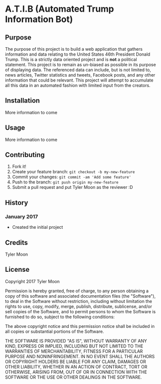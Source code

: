 # A.T.I.B (Automated Trump Information Bot)

## Purpose
The purpose of this project is to build a web application that gathers information and data relating to the United States 46th President Donald Trump. This is a strictly data oriented project and is **not** a political statement. This project is to remain as un-biased as possible in its purpose of displaying data. The referenced data can include, but is not limited to, news articles, Twitter statistics and tweets, Facebook posts, and any other information that could be relevant. This project will attempt to accumulate all this data in an automated fashion with limited input from the creators.

## Installation
More information to come

## Usage
More information to come

## Contributing

1. Fork it!
2. Create your feature branch: `git checkout -b my-new-feature`
3. Commit your changes: `git commit -am 'Add some feature'`
4. Push to the branch: `git push origin my-new-feature`
5. Submit a pull request and put Tyler Moon as the reviewer :D

## History

### January 2017
- Created the initial project

## Credits

Tyler Moon

## License

Copyright 2017 Tyler Moon

Permission is hereby granted, free of charge, to any person obtaining a copy of this software and associated documentation files (the "Software"), to deal in the Software without restriction, including without limitation the rights to use, copy, modify, merge, publish, distribute, sublicense, and/or sell copies of the Software, and to permit persons to whom the Software is furnished to do so, subject to the following conditions:

The above copyright notice and this permission notice shall be included in all copies or substantial portions of the Software.

THE SOFTWARE IS PROVIDED "AS IS", WITHOUT WARRANTY OF ANY KIND, EXPRESS OR IMPLIED, INCLUDING BUT NOT LIMITED TO THE WARRANTIES OF MERCHANTABILITY, FITNESS FOR A PARTICULAR PURPOSE AND NONINFRINGEMENT. IN NO EVENT SHALL THE AUTHORS OR COPYRIGHT HOLDERS BE LIABLE FOR ANY CLAIM, DAMAGES OR OTHER LIABILITY, WHETHER IN AN ACTION OF CONTRACT, TORT OR OTHERWISE, ARISING FROM, OUT OF OR IN CONNECTION WITH THE SOFTWARE OR THE USE OR OTHER DEALINGS IN THE SOFTWARE.
